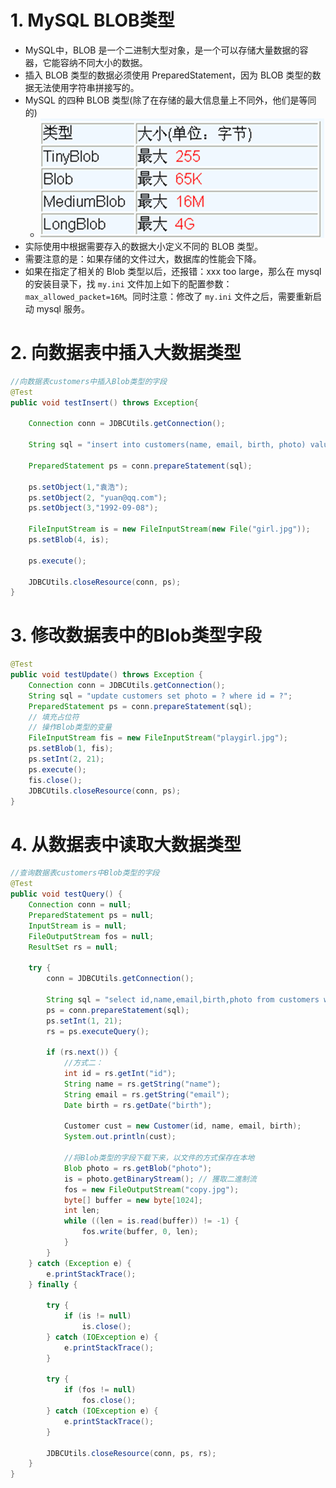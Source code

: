 # 1. MySQL BLOB类型

- MySQL中，BLOB 是一个二进制大型对象，是一个可以存储大量数据的容器，它能容纳不同大小的数据。
- 插入 BLOB 类型的数据必须使用 PreparedStatement，因为 BLOB 类型的数据无法使用字符串拼接写的。
- MySQL 的四种 BLOB 类型(除了在存储的最大信息量上不同外，他们是等同的)
  - ![](./images/144b10426bd4ad05e0b1081fda3f9267.png)
- 实际使用中根据需要存入的数据大小定义不同的 BLOB 类型。
- 需要注意的是：如果存储的文件过大，数据库的性能会下降。
- 如果在指定了相关的 Blob 类型以后，还报错：xxx too large，那么在 mysql 的安装目录下，找 `my.ini` 文件加上如下的配置参数： `max_allowed_packet=16M`。同时注意：修改了 `my.ini` 文件之后，需要重新启动 mysql 服务。

# 2. 向数据表中插入大数据类型

```java
//向数据表customers中插入Blob类型的字段
@Test
public void testInsert() throws Exception{

    Connection conn = JDBCUtils.getConnection();

    String sql = "insert into customers(name, email, birth, photo) values(?, ?, ?, ?)";

    PreparedStatement ps = conn.prepareStatement(sql);

    ps.setObject(1,"袁浩");
    ps.setObject(2, "yuan@qq.com");
    ps.setObject(3,"1992-09-08");

    FileInputStream is = new FileInputStream(new File("girl.jpg"));
    ps.setBlob(4, is);

    ps.execute();

    JDBCUtils.closeResource(conn, ps);
}
```

# 3. 修改数据表中的Blob类型字段

```java
@Test
public void testUpdate() throws Exception {
    Connection conn = JDBCUtils.getConnection();
    String sql = "update customers set photo = ? where id = ?";
    PreparedStatement ps = conn.prepareStatement(sql);
    // 填充占位符
    // 操作Blob类型的变量
    FileInputStream fis = new FileInputStream("playgirl.jpg");
    ps.setBlob(1, fis);
    ps.setInt(2, 21);
    ps.execute();
    fis.close();
    JDBCUtils.closeResource(conn, ps);
}
```

# 4. 从数据表中读取大数据类型

```java
//查询数据表customers中Blob类型的字段
@Test
public void testQuery() {
    Connection conn = null;
    PreparedStatement ps = null;
    InputStream is = null;
    FileOutputStream fos = null;
    ResultSet rs = null;

    try {
        conn = JDBCUtils.getConnection();

        String sql = "select id,name,email,birth,photo from customers where id = ?";
        ps = conn.prepareStatement(sql);
        ps.setInt(1, 21);
        rs = ps.executeQuery();

        if (rs.next()) {
            //方式二：
            int id = rs.getInt("id");
            String name = rs.getString("name");
            String email = rs.getString("email");
            Date birth = rs.getDate("birth");

            Customer cust = new Customer(id, name, email, birth);
            System.out.println(cust);

            //将Blob类型的字段下载下来，以文件的方式保存在本地
            Blob photo = rs.getBlob("photo");
            is = photo.getBinaryStream(); // 獲取二進制流
            fos = new FileOutputStream("copy.jpg");
            byte[] buffer = new byte[1024];
            int len;
            while ((len = is.read(buffer)) != -1) {
                fos.write(buffer, 0, len);
            }
        }
    } catch (Exception e) {
        e.printStackTrace();
    } finally {

        try {
            if (is != null)
                is.close();
        } catch (IOException e) {
            e.printStackTrace();
        }

        try {
            if (fos != null)
                fos.close();
        } catch (IOException e) {
            e.printStackTrace();
        }

        JDBCUtils.closeResource(conn, ps, rs);
    }
}
```

